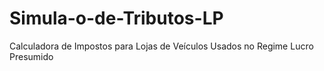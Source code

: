 # Simula-o-de-Tributos-LP
Calculadora de Impostos para Lojas de Veículos Usados no Regime Lucro Presumido
